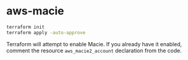 # aws-macie

```sh
terraform init
terraform apply -auto-approve
```

Terraform will attempt to enable Macie. If you already have it enabled, comment the resource `aws_macie2_account` declaration from the code.
